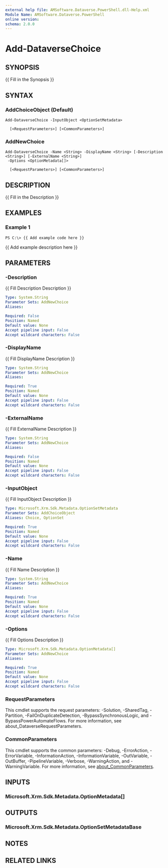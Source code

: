 ```yaml
---
external help file: AMSoftware.Dataverse.PowerShell.dll-Help.xml
Module Name: AMSoftware.Dataverse.PowerShell
online version:
schema: 2.0.0
---
```


# Add-DataverseChoice

## SYNOPSIS
{{ Fill in the Synopsis }}

## SYNTAX

### AddChoiceObject (Default)
```
Add-DataverseChoice -InputObject <OptionSetMetadata>  
    
  [<RequestParameters>] [<CommonParameters>]
```

### AddNewChoice
```
Add-DataverseChoice -Name <String> -DisplayName <String> [-Description <String>] [-ExternalName <String>]
 -Options <OptionMetadata[]>   
   
  [<RequestParameters>] [<CommonParameters>]
```

## DESCRIPTION
{{ Fill in the Description }}

## EXAMPLES

### Example 1
```
PS C:\> {{ Add example code here }}
```

{{ Add example description here }}

## PARAMETERS

### -Description
{{ Fill Description Description }}

```yaml
Type: System.String
Parameter Sets: AddNewChoice
Aliases:

Required: False
Position: Named
Default value: None
Accept pipeline input: False
Accept wildcard characters: False
```

### -DisplayName
{{ Fill DisplayName Description }}

```yaml
Type: System.String
Parameter Sets: AddNewChoice
Aliases:

Required: True
Position: Named
Default value: None
Accept pipeline input: False
Accept wildcard characters: False
```

### -ExternalName
{{ Fill ExternalName Description }}

```yaml
Type: System.String
Parameter Sets: AddNewChoice
Aliases:

Required: False
Position: Named
Default value: None
Accept pipeline input: False
Accept wildcard characters: False
```

### -InputObject
{{ Fill InputObject Description }}

```yaml
Type: Microsoft.Xrm.Sdk.Metadata.OptionSetMetadata
Parameter Sets: AddChoiceObject
Aliases: Choice, OptionSet

Required: True
Position: Named
Default value: None
Accept pipeline input: False
Accept wildcard characters: False
```

### -Name
{{ Fill Name Description }}

```yaml
Type: System.String
Parameter Sets: AddNewChoice
Aliases:

Required: True
Position: Named
Default value: None
Accept pipeline input: False
Accept wildcard characters: False
```

### -Options
{{ Fill Options Description }}

```yaml
Type: Microsoft.Xrm.Sdk.Metadata.OptionMetadata[]
Parameter Sets: AddNewChoice
Aliases:

Required: True
Position: Named
Default value: None
Accept pipeline input: False
Accept wildcard characters: False
```

### RequestParameters
This cmdlet supports the request parameters: -Solution, -SharedTag, -Partition, -FailOnDuplicateDetection, -BypassSynchronousLogic, and -BypassPowerAutomateFlows. For more information, see about_DataverseRequestParameters.

### CommonParameters
This cmdlet supports the common parameters: -Debug, -ErrorAction, -ErrorVariable, -InformationAction, -InformationVariable, -OutVariable, -OutBuffer, -PipelineVariable, -Verbose, -WarningAction, and -WarningVariable. For more information, see [about_CommonParameters](http://go.microsoft.com/fwlink/?LinkID=113216).

## INPUTS

### Microsoft.Xrm.Sdk.Metadata.OptionMetadata[]
## OUTPUTS

### Microsoft.Xrm.Sdk.Metadata.OptionSetMetadataBase
## NOTES

## RELATED LINKS


